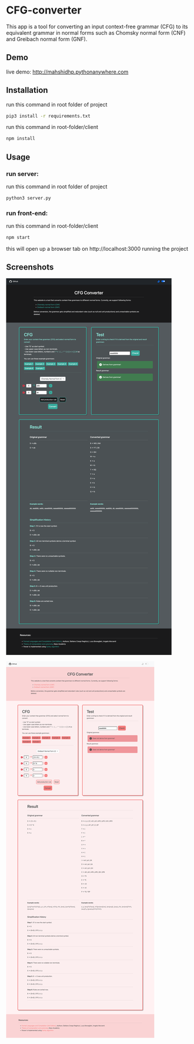 # CFG-converter
This app is a tool for converting an input context-free grammar (CFG) to its
equivalent grammar in normal forms such as Chomsky normal form (CNF) and Greibach normal form (GNF).


## Demo

live demo: http://mahshidhp.pythonanywhere.com

## Installation

run this command in root folder of project
```bash
pip3 install -r requirements.txt
```
run this command in root-folder/client 
```bash
npm install
```

## Usage

### run server:
run this command in root folder of project
```bash
python3 server.py
```

### run front-end:
run this command in root-folder/client 
```bash
npm start
```
this will open up a browser tab on http://localhost:3000 running the project

## Screenshots

![Chomsky normal form](images/screencapture-mahshidhp-pythonanywhere-2023-01-16-17_52_15.png)


![Greibach normal form](images/screencapture-mahshidhp-pythonanywhere-2023-01-16-17_53_09.png)
